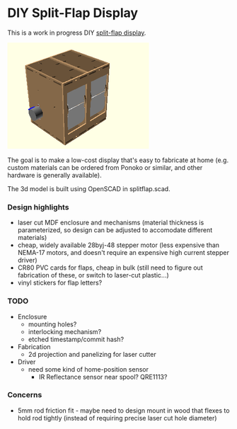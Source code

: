 # DIY Split-Flap Display

This is a work in progress DIY [split-flap display](https://en.wikipedia.org/wiki/Split-flap_display).

![animated rendering](renders/animation.gif)

The goal is to make a low-cost display that's easy to fabricate at home (e.g. custom materials can be ordered from Ponoko or similar, and other hardware is generally available).

The 3d model is built using OpenSCAD in splitflap.scad.

### Design highlights ###
* laser cut MDF enclosure and mechanisms (material thickness is parameterized, so design can be adjusted to accomodate different materials)
* cheap, widely available 28byj-48 stepper motor (less expensive than NEMA-17 motors, and doesn't require an expensive high current stepper driver)
* CR80 PVC cards for flaps, cheap in bulk (still need to figure out fabrication of these, or switch to laser-cut plastic...)
* vinyl stickers for flap letters?

### TODO ###
* Enclosure
    * mounting holes?
    * interlocking mechanism?
    * etched timestamp/commit hash?
* Fabrication
    * 2d projection and panelizing for laser cutter
* Driver
    * need some kind of home-position sensor
        * IR Reflectance sensor near spool? QRE1113?

### Concerns ###
* 5mm rod friction fit - maybe need to design mount in wood that flexes to hold rod tightly (instead of requiring precise laser cut hole diameter)
